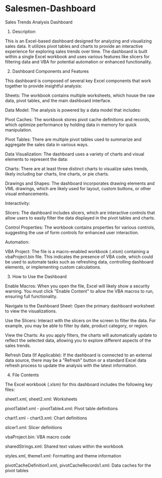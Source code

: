 # Salesmen-Dashboard

Sales Trends Analysis Dashboard

1. Description
   
This is an Excel-based dashboard designed for analyzing and visualizing sales data. It utilizes pivot tables and charts to provide an interactive experience for exploring sales trends over time. The dashboard is built within a single Excel workbook and uses various features like slicers for filtering data and VBA for potential automation or enhanced functionality.

2. Dashboard Components and Features
   
This dashboard is composed of several key Excel components that work together to provide insightful analysis:


Sheets: The workbook contains multiple worksheets, which house the raw data, pivot tables, and the main dashboard interface. 

Data Model: The analysis is powered by a data model that includes:


Pivot Caches: The workbook stores pivot cache definitions and records, which optimize performance by holding data in memory for quick manipulation. 


Pivot Tables: There are multiple pivot tables used to summarize and aggregate the sales data in various ways. 

Data Visualization: The dashboard uses a variety of charts and visual elements to represent the data:


Charts: There are at least three distinct charts to visualize sales trends, likely including bar charts, line charts, or pie charts. 


Drawings and Shapes: The dashboard incorporates drawing elements and VML drawings, which are likely used for layout, custom buttons, or other visual enhancements. 

Interactivity:


Slicers: The dashboard includes slicers, which are interactive controls that allow users to easily filter the data displayed in the pivot tables and charts. 


Control Properties: The workbook contains properties for various controls, suggesting the use of form controls for enhanced user interaction. 

Automation:


VBA Project: The file is a macro-enabled workbook (.xlsm) containing a vbaProject.bin file.  This indicates the presence of VBA code, which could be used to automate tasks such as refreshing data, controlling dashboard elements, or implementing custom calculations.

3. How to Use the Dashboard

Enable Macros: When you open the file, Excel will likely show a security warning. You must click "Enable Content" to allow the VBA macros to run, ensuring full functionality.

Navigate to the Dashboard Sheet: Open the primary dashboard worksheet to view the visualizations.

Use the Slicers: Interact with the slicers on the screen to filter the data. For example, you may be able to filter by date, product category, or region.

View the Charts: As you apply filters, the charts will automatically update to reflect the selected data, allowing you to explore different aspects of the sales trends.

Refresh Data (If Applicable): If the dashboard is connected to an external data source, there may be a "Refresh" button or a standard Excel data refresh process to update the analysis with the latest information.

4. File Contents
   
The Excel workbook (.xlsm) for this dashboard includes the following key files:

sheet1.xml, sheet2.xml: Worksheets 

pivotTable1.xml - pivotTable4.xml: Pivot table definitions 

chart1.xml - chart3.xml: Chart definitions 

slicer1.xml: Slicer definitions 

vbaProject.bin: VBA macro code 

sharedStrings.xml: Shared text values within the workbook 

styles.xml, theme1.xml: Formatting and theme information 

pivotCacheDefinition1.xml, pivotCacheRecords1.xml: Data caches for the pivot tables

